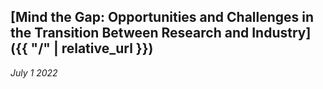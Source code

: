 ## [Mind the Gap: Opportunities and Challenges in the Transition Between Research and Industry]({{ "/" | relative_url }})
*July 1 2022*